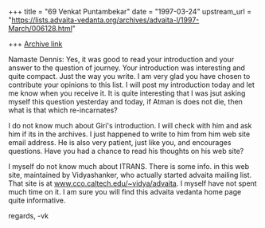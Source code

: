 +++
title = "69 Venkat Puntambekar"
date = "1997-03-24"
upstream_url = "https://lists.advaita-vedanta.org/archives/advaita-l/1997-March/006128.html"

+++
[Archive link](https://lists.advaita-vedanta.org/archives/advaita-l/1997-March/006128.html)

Namaste Dennis: Yes, it was good to read your introduction and your answer to
the question of journey. Your introduction was interesting and quite compact.
 Just
the way you write. I am very glad you have chosen to contribute your opinions
to this list. I will post my introduction today and let me know when you receive
it. It is quite interesting that I was jsut asking myself this question
 yesterday
and today, if Atman is does not die, then what is that which re-incarnates?

I do not know much about Giri's introduction. I will check with him and ask
him if its in the archives. I just happened to write to him from him web site
email address. He is also very patient, just like you, and encourages questions.
Have you had a chance to read his thoughts on his web site?

I myself do not know much about ITRANS. There is some info. in this web site,
maintained by Vidyashanker, who actually started advaita mailing list. That
site is at www.cco.caltech.edu/~vidya/advaita. I myself have not spent much
time on it.  I am sure you will find this advaita vedanta home page quite
informative.

regards,
-vk

